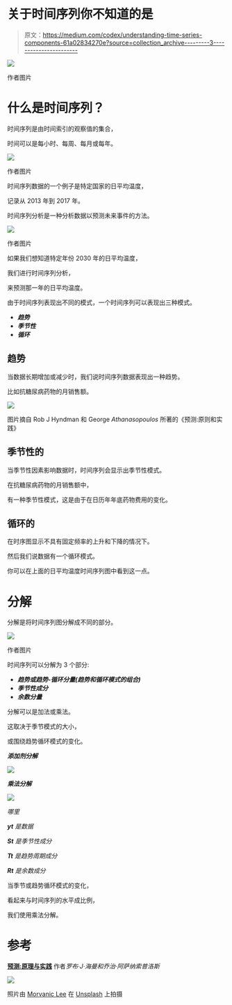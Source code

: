 # 关于时间序列你不知道的是

> 原文：<https://medium.com/codex/understanding-time-series-components-61a02834270e?source=collection_archive---------3----------------------->

![](img/ece6dd76f33ac72eb057b0c2f756d4f7.png)

作者图片

# 什么是时间序列？

时间序列是由时间索引的观察值的集合，

时间可以是每小时、每周、每月或每年。

![](img/ece6dd76f33ac72eb057b0c2f756d4f7.png)

作者图片

时间序列数据的一个例子是特定国家的日平均温度，

记录从 2013 年到 2017 年。

时间序列分析是一种分析数据以预测未来事件的方法。

![](img/02b9fcb7df32e88ca3ddcb6f40c6aca3.png)

作者图片

如果我们想知道特定年份 2030 年的日平均温度，

我们进行时间序列分析，

来预测那一年的日平均温度。

由于时间序列表现出不同的模式，一个时间序列可以表现出三种模式。

*   ***趋势***
*   ***季节性***
*   ***循环***

## 趋势

当数据长期增加或减少时，我们说时间序列数据表现出一种趋势。

比如抗糖尿病药物的月销售额。

![](img/cfaa0aeeffd7c054ebe293d057c81ad6.png)

图片摘自 Rob J Hyndman 和 George *Athanasopoulos* 所著的《预测:原则和实践》

## 季节性的

当季节性因素影响数据时，时间序列会显示出季节性模式。

在抗糖尿病药物的月销售额中，

有一种季节性模式，这是由于在日历年年底药物费用的变化。

## 循环的

在时序图显示不具有固定频率的上升和下降的情况下。

然后我们说数据有一个循环模式。

你可以在上面的日平均温度时间序列图中看到这一点。

# 分解

分解是将时间序列图分解成不同的部分。

![](img/4848600bd01bd335eb98d3ba9a39b6f8.png)

作者图片

时间序列可以分解为 3 个部分:

*   ***趋势或趋势-循环分量(趋势和循环模式的组合)***
*   ***季节性成分***
*   ***余数分量***

分解可以是加法或乘法。

这取决于季节模式的大小，

或围绕趋势循环模式的变化。

***添加剂分解***

![](img/9649490f277b43d53be0d68d24ae727f.png)

***乘法分解***

![](img/9d02b4be4735ee47098f140e5a81ffa7.png)

*哪里*

***yt*** *是数据*

***St*** *是季节性成分*

***Tt*** *是趋势周期成分*

***Rt*** *是余数成分*

当季节或趋势循环模式的变化，

看起来与时间序列的水平成比例，

我们使用乘法分解。

# 参考

[**预测:原理与实践**](https://otexts.com/fpp3/) 作者*罗布·J·海曼和乔治·阿萨纳索普洛斯*

![](img/f1b8987baff882a234cc67eba177d1e3.png)

照片由 [Morvanic Lee](https://unsplash.com/@morvanic?utm_source=medium&utm_medium=referral) 在 [Unsplash](https://unsplash.com?utm_source=medium&utm_medium=referral) 上拍摄